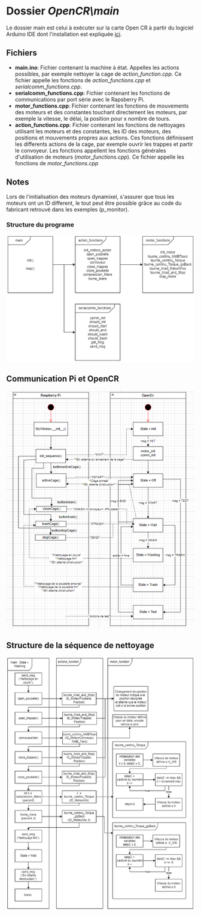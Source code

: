 # Dossier *OpenCR\main* 

Le dossier main est celui à exécuter sur la carte Open CR à partir du logiciel Arduino IDE dont l'installation est expliquée [ici](../../../README.md).

## Fichiers

- **main.ino**: Fichier contenant la machine à état. Appelles les actions possibles, par exemple nettoyer la cage de *action_function.cpp*. Ce fichier appelle les fonctions de *action_functions.cpp* et *serialcomm_functions.cpp*.
- **serialcomm_functions.cpp**: Fichier contenant les fonctions de communications par port série avec le Rapsberry Pi.
- **motor_functions.cpp**: Fichier contenant les fonctions de mouvements des moteurs et des constantes touchant directement les moteurs, par exemple la vitesse, le délai, la position pour x nombre de tours. 
- **action_functions.cpp**: Fichier contenant les fonctions de nettoyages utilisant les moteurs et des constantes, les ID des moteurs, des positions et mouvements propres aux actions. Ces fonctions définissent les differents actions de la cage, par exemple ouvrir les trappes et partir le convoyeur. Les fonctions appellent les fonctions générales d'utilisation de moteurs (*motor_functions.cpp*). Ce fichier appelle les fonctions de *motor_functions.cpp*

## Notes 

Lors de l'initialisation des moteurs dynamixel, s'assurer que tous les moteurs ont un ID different, le tout peut être possible grâce au code du fabricant retrouvé dans les exemples (p_monitor). 

### Structure du programe

<img src="../../../Documentation/Images/hierarchieOpenCr.png">

## Communication Pi et OpenCR

<img src="../../../Documentation/Images/flowchartcode.png">

## Structure de la séquence de nettoyage

<img src="../../../Documentation/Images/Wash.png">
